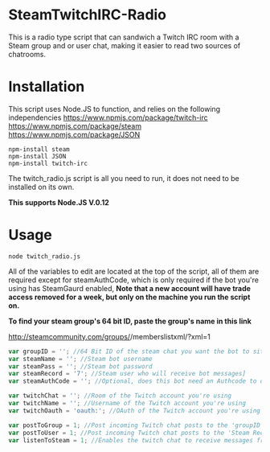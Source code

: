 # SteamTwitchIRC-Radio
This is a radio type script that can sandwich a Twitch IRC room with a Steam group and or user chat, making it easier to read two sources of chatrooms.

# Installation

This script uses Node.JS to function, and relies on the following independencies
https://www.npmjs.com/package/twitch-irc
https://www.npmjs.com/package/steam
https://www.npmjs.com/package/JSON

```unix
npm-install steam
npm-install JSON
npm-install twitch-irc
```

The twitch_radio.js script is all you need to run, it does not need to be installed on its own.

**This supports Node.JS V.0.12**

# Usage

```unix
node twitch_radio.js
```

All of the variables to edit are located at the top of the script, all of them are required except for steamAuthCode, which is only required if the bot you're using has SteamGaurd enabled, **Note that a new account will have trade access removed for a week, but only on the machine you run the script on.**

**To find your steam group's 64 bit ID, paste the group's name in this link**

http://steamcommunity.com/groups/<GroupName>/memberslistxml/?xml=1


```javascript
var groupID = ''; //64 Bit ID of the steam chat you want the bot to sit in
var steamName = ''; //Steam bot username
var steamPass = ''; //Steam bot password
var steamRecord = '7'; //Steam user who will receive bot messages]
var steamAuthCode = ''; //Optional, does this bot need an Authcode to operate, E.G. is Steamguard enabled?

var twitchChat = ''; //Room of the Twitch account you're using
var twitchName = ''; //Username of the Twitch account you're using
var twitchOauth = 'oauth:'; //OAuth of the Twitch account you're using (http://twitchapps.com/tmi/)

var postToGroup = 1; //Post incoming Twitch chat posts to the 'groupID' Id?
var postToUser = 1; //Post incoming Twitch chat posts to the 'Steam Record' Id?
var listenToSteam = 1; //Enables the twitch chat to receive messages from the steam bot
```



